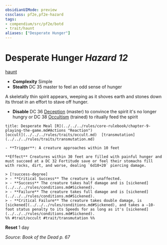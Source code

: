 ```yaml
---
obsidianUIMode: preview
cssclass: pf2e,pf2e-hazard
tags:
- compendium/src/pf2e/botd
- trait/haunt
aliases: ["Desperate Hunger"]
---
```

# Desperate Hunger *Hazard 12*  
[haunt](../../../rules/traits/haunt.md)  

- **Complexity** Simple
- **Stealth** DC 35 master to feel an odd sense of hunger  

A skeletally thin spirit appears, weeping as it shoves earth and stones down its throat in an effort to stave off hunger.

- **Disable** DC 36 [Deception](../../skills.md#Deception) (master) to convince the spirit it's no longer hungry or DC 38 [Occultism](../../skills.md#Occultism) (trained) to ritually feed the spirit  
     
```ad-embed-ability
title: Desperate Meal [R](../../../rules/core-rulebook/chapter-9-playing-the-game.md#Actions "Reaction")
[occult](../../../rules/traits/occult.md)  [transmutation](../../../rules/traits/transmutation.md)  

- **Trigger**: A creature approaches within 10 feet

**Effect** Creatures within 30 feet are filled with painful hunger and must succeed at a DC 32 Fortitude save or feel their stomachs fill with rocks, dirt, and worse, dealing `6d10+20` piercing damage.

> [!success-degree] 
> - **Critical Success** The creature is unaffected.
> - **Success** The creature takes half damage and is [sickened](../../../rules/conditions.md#Sickened).
> - **Failure** The creature takes full damage and is [sickened](../../../rules/conditions.md#Sickened).
> - **Critical Failure** The creature takes double damage, is [sickened](../../../rules/conditions.md#Sickened), and takes a –10-foot status penalty to its Speeds for as long as it's [sickened](../../../rules/conditions.md#Sickened).  
%% #trait/occult #trait/transmutation %%
```

**Reset** 1 day  

*Source: Book of the Dead p. 67*
